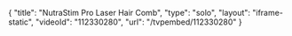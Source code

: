 {
    "title": "NutraStim Pro Laser Hair Comb",
    "type": "solo",
    "layout": "iframe-static",
    "videoId": "112330280",
    "url": "\/tvpembed\/112330280"
}